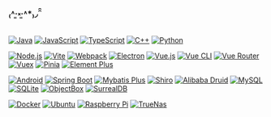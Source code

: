 ### ₍˄·͈༝·͈˄*₎◞ ̑̑

[![Java](https://img.shields.io/badge/-Java-F80000?style=flat-square&logo=Oracle&logoColor=white)](https://www.java.com/)
[![JavaScript](https://img.shields.io/badge/-JavaScript-ff8d11?style=flat-square&logo=JavaScript&logoColor=white)](https://www.ecma-international.org/)
[![TypeScript](https://img.shields.io/badge/-TypeScript-3178c6?style=flat-square&logo=TypeScript&logoColor=white)](https://www.typescriptlang.org/)
[![C++](https://img.shields.io/badge/-C%2B%2B-00599c?style=flat-square&logo=C%2B%2B&logoColor=white)](https://isocpp.org/)
[![Python](https://img.shields.io/badge/-Python-3776ab?style=flat-square&logo=Python&logoColor=white)](https://www.python.org/)

[![Node.js](https://img.shields.io/badge/-Node.js-026e00?style=flat-square&logo=Node.js&logoColor=white)](https://nodejs.org/)
[![Vite](https://img.shields.io/badge/-Vite-646cff?style=flat-square&logo=Vite&logoColor=white)](https://vitejs.dev/)
[![Webpack](https://img.shields.io/badge/-Webpack-75afcc?style=flat-square&logo=Webpack&logoColor=white)](https://webpack.js.org/)
[![Electron](https://img.shields.io/badge/-Electron-51727d?style=flat-square&logo=Electron&logoColor=white)](https://www.electronjs.org/)
[![Vue.js](https://img.shields.io/badge/-Vue.js-42b883?style=flat-square&logo=Vue.js&logoColor=white)](https://vuejs.org/)
[![Vue CLI](https://img.shields.io/badge/-Vue_CLI-42b883?style=flat-square&logo=Vue.js&logoColor=white)](https://cli.vuejs.org/)
[![Vue Router](https://img.shields.io/badge/-Vue_Router-42b883?style=flat-square&logo=Vue.js&logoColor=white)](https://router.vuejs.org/)
[![Vuex](https://img.shields.io/badge/-Vuex-42b883?style=flat-square&logo=Vue.js&logoColor=white)](https://vuex.vuejs.org/)
[![Pinia](https://img.shields.io/badge/-Pinia-dab327?style=flat-square&logo=Pinia&logoColor=white)](https://pinia.web3doc.top/)
[![Element Plus](https://img.shields.io/badge/-Element_Plus-409EFF?style=flat-square&logo=Element%20Plus&logoColor=white)](https://element-plus.org/)

[![Android](https://img.shields.io/badge/-Android-3DDC84?style=flat-square&logo=Android&logoColor=white)](https://developer.android.com/)
[![Spring Boot](https://img.shields.io/badge/-Spring_Boot-6DB33F?style=flat-square&logo=Spring%20Boot&logoColor=white)](https://spring.io/projects/spring-boot/)
[![Mybatis Plus](https://img.shields.io/badge/-Mybatis_Plus-11a8cd?style=flat-square&logo=Mybatis%20Plus&logoColor=white)](https://baomidou.com/)
[![Shiro](https://img.shields.io/badge/-Shiro-3a64b6?style=flat-square&logo=Shiro&logoColor=white)](https://shiro.apache.org/)
[![Alibaba Druid](https://img.shields.io/badge/-Alibaba_Druid-FF6A00?style=flat-square&logo=Alibaba.com&logoColor=white)](https://github.com/alibaba/druid)
[![MySQL](https://img.shields.io/badge/-MySQL-4479A1?style=flat-square&logo=MySQL&logoColor=white)](https://www.mysql.com/)
[![SQLite](https://img.shields.io/badge/-SQLite-003B57?style=flat-square&logo=SQLite&logoColor=white)](https://sqlite.org/)
[![ObjectBox](https://img.shields.io/badge/-ObjectBox-17a6a6?style=flat-square&logo=ObjectBox&logoColor=white)](https://objectbox.io/)
[![SurrealDB](https://img.shields.io/badge/-SurrealDB-ff009e?style=flat-square&logo=SurrealDB&logoColor=white)](https://surrealdb.com/)

[![Docker](https://img.shields.io/badge/-Docker-2496ED?style=flat-square&logo=Docker&logoColor=white)](https://www.docker.com/)
[![Ubuntu](https://img.shields.io/badge/-Ubuntu-E95420?style=flat-square&logo=Ubuntu&logoColor=white)](https://www.raspberrypi.com/)
[![Raspberry Pi](https://img.shields.io/badge/-Raspberry_Pi-A22846?style=flat-square&logo=Raspberry%20Pi&logoColor=white)](https://ubuntu.com/)
[![TrueNas](https://img.shields.io/badge/-TrueNas-0095D5?style=flat-square&logo=TrueNas&logoColor=white)](https://www.truenas.com/)


<!--
**GinirohikoCha/GinirohikoCha** is a ✨ _special_ ✨ repository because its `README.md` (this file) appears on your GitHub profile.

Here are some ideas to get you started:

- 🔭 I’m currently working on ...
- 🌱 I’m currently learning ...
- 👯 I’m looking to collaborate on ...
- 🤔 I’m looking for help with ...
- 💬 Ask me about ...
- 📫 How to reach me: ...
- 😄 Pronouns: ...
- ⚡ Fun fact: ...
-->
